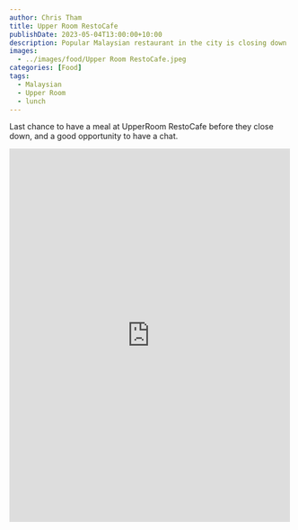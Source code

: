 ```yaml
---
author: Chris Tham
title: Upper Room RestoCafe
publishDate: 2023-05-04T13:00:00+10:00
description: Popular Malaysian restaurant in the city is closing down
images:
  - ../images/food/Upper Room RestoCafe.jpeg
categories: [Food]
tags:
  - Malaysian
  - Upper Room
  - lunch
---
```

Last chance to have a meal at UpperRoom RestoCafe before they close down, and a good opportunity to have a chat.

<iframe src="https://www.facebook.com/plugins/post.php?href=https%3A%2F%2Fwww.facebook.com%2Fchris1.tham%2Fposts%2Fpfbid0ACRQLWZqvtfusCDUcS1sunBGsGTyXaKJ3S2mAdVSDSbkpDww92iDMsRR7hreWd9pl&show_text=true&width=500" width="500" height="665" style="border:none;overflow:hidden" scrolling="no" frameborder="0" allowfullscreen="true" allow="autoplay; clipboard-write; encrypted-media; picture-in-picture; web-share"></iframe>
